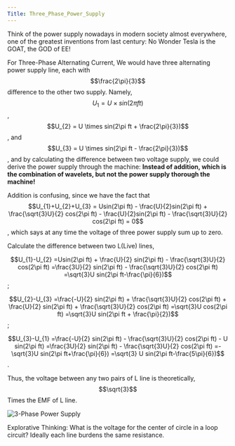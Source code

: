 ```yaml
---
Title: Three_Phase_Power_Supply
---
```


<link rel="stylesheet" href="https://cdn.jsdelivr.net/npm/katex@0.15.1/dist/katex.min.css" integrity="sha384-R4558gYOUz8mP9YWpZJjofhk+zx0AS11p36HnD2ZKj/6JR5z27gSSULCNHIRReVs" crossorigin="anonymous">
<script defer src="https://cdn.jsdelivr.net/npm/katex@0.15.1/dist/katex.min.js" integrity="sha384-z1fJDqw8ZApjGO3/unPWUPsIymfsJmyrDVWC8Tv/a1HeOtGmkwNd/7xUS0Xcnvsx" crossorigin="anonymous"></script>
<script defer src="https://cdn.jsdelivr.net/npm/katex@0.15.1/dist/contrib/auto-render.min.js" integrity="sha384-+XBljXPPiv+OzfbB3cVmLHf4hdUFHlWNZN5spNQ7rmHTXpd7WvJum6fIACpNNfIR" crossorigin="anonymous"
    onload="renderMathInElement(document.body);"></script>

Think of the power supply nowadays in modern society almost everywhere, one of the greatest inventions from last century: No Wonder Tesla is the GOAT, the GOD of EE!

For Three-Phase Alternating Current, We would have three alternating power supply line, each with $$\frac{2\pi}{3}$$ difference to the other two supply.
Namely, $$U_{1} = U \times sin(2\pi ft)$$, $$U_{2} = U \times sin(2\pi ft + \frac{2\pi}{3})$$, and $$U_{3} = U \times sin(2\pi ft - \frac{2\pi}{3})$$, and by calculating the difference between two voltage supply, we could derive the power supply through the machine: **Instead of addition, which is the combination of wavelets, but not the power supply thorough the machine!**

Addition is confusing, since we have the fact that 
$$U_{1}+U_{2}+U_{3} = Usin(2\pi ft) - \frac{U}{2}sin(2\pi ft) + \frac{\sqrt{3}U}{2} cos(2\pi ft) - \frac{U}{2}sin(2\pi ft) - \frac{\sqrt{3}U}{2} cos(2\pi ft) 
= 0$$, 
which says at any time the voltage of three power supply sum up to zero.

Calculate the difference between two L(Live) lines, 

$$U_{1}-U_{2} 
=Usin(2\pi ft) + \frac{U}{2} sin(2\pi ft) - \frac{\sqrt{3}U}{2} cos(2\pi ft) 
=\frac{3U}{2} sin(2\pi ft) - \frac{\sqrt{3}U}{2} cos(2\pi ft) 
=\sqrt{3}U sin(2\pi ft-\frac{\pi}{6})$$; 

$$U_{2}-U_{3} 
=\frac{-U}{2} sin(2\pi ft) + \frac{\sqrt{3}U}{2} cos(2\pi ft) + \frac{U}{2} sin(2\pi ft) + \frac{\sqrt{3}U}{2} cos(2\pi ft) 
=\sqrt{3}U cos(2\pi ft) 
=\sqrt{3}U sin(2\pi ft + \frac{\pi}{2})$$; 

$$U_{3}-U_{1} 
=\frac{-U}{2} sin(2\pi ft) - \frac{\sqrt{3}U}{2} cos(2\pi ft) - U sin(2\pi ft) 
=\frac{3U}{2} sin(2\pi ft) - \frac{\sqrt{3}U}{2} cos(2\pi ft) 
=-\sqrt{3}U sin(2\pi ft+\frac{\pi}{6}) 
=\sqrt{3} U sin(2\pi ft-\frac{5\pi}{6})$$.

Thus, the voltage between any two pairs of L line is theoretically, $$\sqrt{3}$$ Times the EMF of L line.

 ![3-Phase Power Supply](https://upload.wikimedia.org/wikipedia/commons/thumb/4/48/3_Phase_Power_Connected_to_Wye_Load.svg/2560px-3_Phase_Power_Connected_to_Wye_Load.svg.png)

Explorative Thinking: What is the voltage for the center of circle in a loop circuit? Ideally each line burdens the same resistance. 
